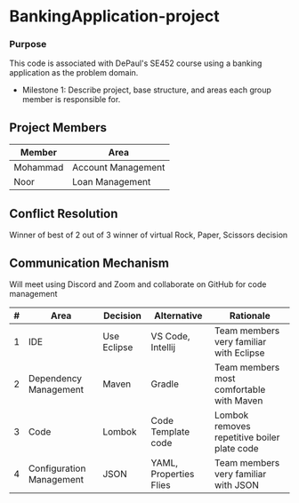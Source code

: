 # BankingApplication-project

### Purpose
This code is associated with DePaul's SE452 course using a banking application as the problem domain.
* Milestone 1: Describe project, base structure, and areas each group member is responsible for.


## Project Members

| Member   | Area | 
|--------- |----------------------|
| Mohammad | Account Management   |
| Noor     | Loan Management      | 
    


## Conflict Resolution
Winner of best of 2 out of 3 winner of virtual Rock, Paper, Scissors decision


## Communication Mechanism
Will meet using Discord and Zoom and collaborate on GitHub for code management

| # | Area                    | Decision           | Alternative           | Rationale                                     |
|---|-------------------------|--------------------|-----------------------|-----------------------------------------------|
| 1 | IDE                     |    Use Eclipse     |   VS Code, Intellij   | Team members very familiar with Eclipse       |
| 2 | Dependency Management   |     Maven          |         Gradle        | Team members most comfortable with Maven      |
| 3 | Code                    |      Lombok        |  Code Template code   | Lombok removes repetitive boiler plate code   |
| 4 | Configuration Management|    JSON            | YAML, Properties Flies| Team members very familiar with JSON          |
